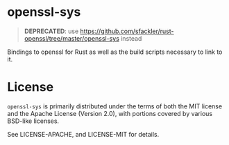 # openssl-sys

> **DEPRECATED**: use
> https://github.com/sfackler/rust-openssl/tree/master/openssl-sys instead

Bindings to openssl for Rust as well as the build scripts necessary to link to
it.

# License

`openssl-sys` is primarily distributed under the terms of both the MIT license
and the Apache License (Version 2.0), with portions covered by various BSD-like
licenses.

See LICENSE-APACHE, and LICENSE-MIT for details.

